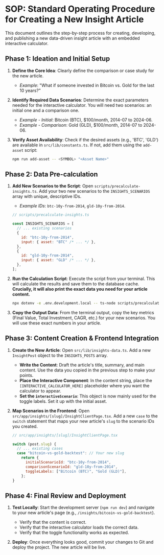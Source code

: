 # SOP: Standard Operating Procedure for Creating a New Insight Article

This document outlines the step-by-step process for creating, developing, and publishing a new data-driven insight article with an embedded interactive calculator.

## Phase 1: Ideation and Initial Setup

1.  **Define the Core Idea**: Clearly define the comparison or case study for the new article.

    - _Example_: "What if someone invested in Bitcoin vs. Gold for the last 10 years?"

2.  **Identify Required Data Scenarios**: Determine the exact parameters needed for the interactive calculator. You will need two scenarios: an initial one and a comparison one.

    - _Example - Initial_: Bitcoin (BTC), $100/month, 2014-07 to 2024-06.
    - _Example - Comparison_: Gold (GLD), $100/month, 2014-07 to 2024-06.

3.  **Verify Asset Availability**: Check if the desired assets (e.g., 'BTC', 'GLD') are available in `src/lib/constants.ts`. If not, add them using the `add-asset` script:
    ```bash
    npm run add-asset -- <SYMBOL> "<Asset Name>"
    ```

## Phase 2: Data Pre-calculation

1.  **Add New Scenarios to the Script**: Open `scripts/precalculate-insights.ts`. Add your two new scenarios to the `INSIGHTS_SCENARIOS` array with unique, descriptive IDs.

    - _Example IDs_: `btc-10y-from-2014`, `gld-10y-from-2014`.

    ```javascript
    // scripts/precalculate-insights.ts

    const INSIGHTS_SCENARIOS = [
      // ... existing scenarios
      {
        id: "btc-10y-from-2014",
        input: { asset: "BTC" /* ... */ },
      },
      {
        id: "gld-10y-from-2014",
        input: { asset: "GLD" /* ... */ },
      },
    ];
    ```

2.  **Run the Calculation Script**: Execute the script from your terminal. This will calculate the results and save them to the database cache. **Crucially, it will also print the exact data you need for your article content.**

    ```bash
    npx dotenv -e .env.development.local -- ts-node scripts/precalculate-insights.ts
    ```

3.  **Copy the Output Data**: From the terminal output, copy the key metrics (Final Value, Total Investment, CAGR, etc.) for your new scenarios. You will use these exact numbers in your article.

## Phase 3: Content Creation & Frontend Integration

1.  **Create the New Article**: Open `src/lib/insights-data.ts`. Add a new `InsightPost` object to the `INSIGHTS_POSTS` array.

    - **Write the Content**: Draft the article's title, summary, and main content. Use the data you copied in the previous step to make your points.
    - **Place the Interactive Component**: In the content string, place the `[INTERACTIVE_CALCULATOR_HERE]` placeholder where you want the calculator to appear.
    - **Set the `interactiveScenario`**: This object is now mainly used for the toggle labels. Set it up with the initial asset.

2.  **Map Scenarios in the Frontend**: Open `src/app/insights/[slug]/InsightClientPage.tsx`. Add a new `case` to the `switch` statement that maps your new article's `slug` to the scenario IDs you created.

    ```javascript
    // src/app/insights/[slug]/InsightClientPage.tsx

    switch (post.slug) {
      // ... existing cases
      case "bitcoin-vs-gold-backtest": // Your new slug
        return {
          initialScenarioId: "btc-10y-from-2014",
          comparisonScenarioId: "gld-10y-from-2014",
          toggleLabels: ["Bitcoin (BTC)", "Gold (GLD)"],
        };
    }
    ```

## Phase 4: Final Review and Deployment

1.  **Test Locally**: Start the development server (`npm run dev`) and navigate to your new article's page (e.g., `/insights/bitcoin-vs-gold-backtest`).

    - Verify that the content is correct.
    - Verify that the interactive calculator loads the correct data.
    - Verify that the toggle functionality works as expected.

2.  **Deploy**: Once everything looks good, commit your changes to Git and deploy the project. The new article will be live.
